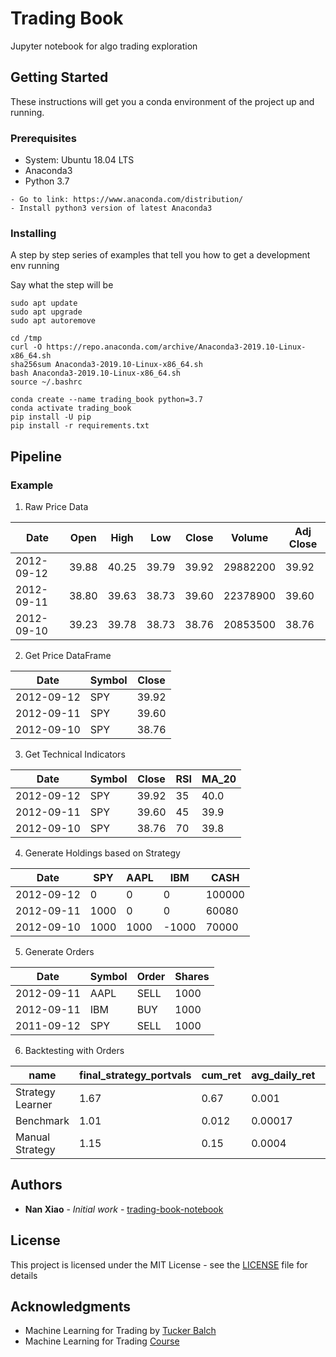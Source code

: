 # Trading Book

Jupyter notebook for algo trading exploration

## Getting Started

These instructions will get you a conda environment of the project up and running.

### Prerequisites
* System: Ubuntu 18.04 LTS
* Anaconda3
* Python 3.7

```
- Go to link: https://www.anaconda.com/distribution/ 
- Install python3 version of latest Anaconda3
```

### Installing

A step by step series of examples that tell you how to get a development env running

Say what the step will be

```
sudo apt update
sudo apt upgrade
sudo apt autoremove

cd /tmp
curl -O https://repo.anaconda.com/archive/Anaconda3-2019.10-Linux-x86_64.sh
sha256sum Anaconda3-2019.10-Linux-x86_64.sh
bash Anaconda3-2019.10-Linux-x86_64.sh
source ~/.bashrc

conda create --name trading_book python=3.7
conda activate trading_book
pip install -U pip
pip install -r requirements.txt
```

## Pipeline
### Example
1. Raw Price Data

|Date      |Open |High |Low  |Close|Volume  |Adj Close|
|----------|-----|-----|-----|-----|--------|---------|
|2012-09-12|39.88|40.25|39.79|39.92|29882200|39.92    |
|2012-09-11|38.80|39.63|38.73|39.60|22378900|39.60    |
|2012-09-10|39.23|39.78|38.73|38.76|20853500|38.76    |

2. Get Price DataFrame

|Date      |Symbol|Close|
|----------|------|-----|
|2012-09-12|SPY   |39.92|
|2012-09-11|SPY   |39.60|
|2012-09-10|SPY   |38.76|

3. Get Technical Indicators

|Date      |Symbol|Close|RSI|MA_20|
|----------|------|-----|---|-----|
|2012-09-12|SPY   |39.92| 35| 40.0|
|2012-09-11|SPY   |39.60| 45| 39.9|
|2012-09-10|SPY   |38.76| 70| 39.8|

4. Generate Holdings based on Strategy

|Date      |SPY   |AAPL  | IBM  |CASH    |
|----------|------|------|------|--------|
|2012-09-12|    0 |    0 |    0 | 100000 |
|2012-09-11| 1000 |    0 |    0 |  60080 |
|2012-09-10| 1000 | 1000 |-1000 |  70000 |

5. Generate Orders

|Date      |Symbol|Order|Shares|
|----------|------|-----|------|
|2012-09-11|AAPL  |SELL |1000  |
|2012-09-11|IBM   |BUY  |1000  |
|2011-09-12|SPY   |SELL |1000  |

6. Backtesting with Orders

|name            |final_strategy_portvals|cum_ret|avg_daily_ret|std_daily_ret|sharpe_ratio|
|----------------|-----------------------|-------|-------------|-------------|------------|
|Strategy Learner|          1.67         | 0.67  | 0.001       | 0.0069      | 2.372      |
|Benchmark       |          1.01         | 0.012 | 0.00017     | 0.017       | 0.157      |
|Manual Strategy |          1.15         | 0.15  | 0.0004      | 0.016       | 0.4        |


## Authors

* **Nan Xiao** - *Initial work* - [trading-book-notebook](https://github.com/xia0nan/trading-book/blob/master/notebooks/05_ML_strategy.ipynb)

## License

This project is licensed under the MIT License - see the [LICENSE](LICENSE) file for details

## Acknowledgments

* Machine Learning for Trading by [Tucker Balch](http://www.cc.gatech.edu/~tucker)
* Machine Learning for Trading [Course](https://quantsoftware.gatech.edu/Machine_Learning_for_Trading_Course)
